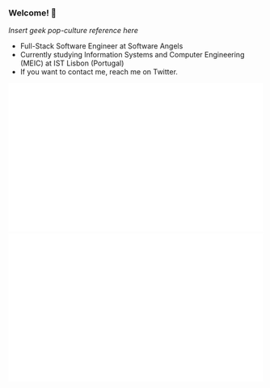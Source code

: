 ### Welcome! 👋

*Insert geek pop-culture reference here*

- Full-Stack Software Engineer at Software Angels
- Currently studying Information Systems and Computer Engineering (MEIC) at IST Lisbon (Portugal)
- If you want to contact me, reach me on Twitter.

![](https://raw.githubusercontent.com/hrfmartins/stats/master/generated/overview.svg)
![](https://github.com/hrfmartins/stats/blob/master/generated/languages.svg)
